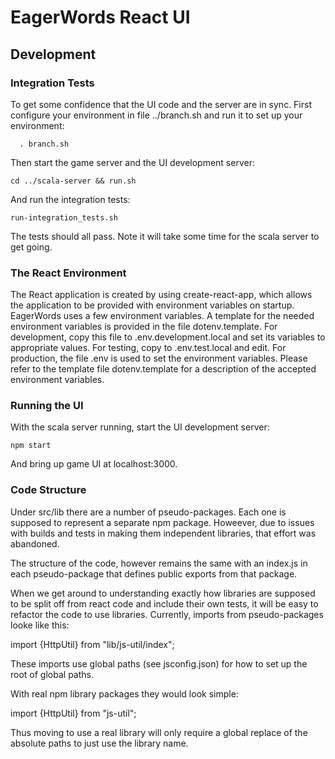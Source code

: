 
# EagerWords React UI

## Development

### Integration Tests

To get some confidence that the UI code and the server are in sync. First
configure your environment in file ../branch.sh and run it to set up your
environment:

```
  . branch.sh

```

Then start the game server and the UI development server:

```
cd ../scala-server && run.sh
```

And run the integration tests:

```
run-integration_tests.sh
```

The tests should all pass. Note it will take some time for the scala server to
get going.

### The React Environment

The React application is created by using create-react-app, which allows 
the application to be provided with environment variables on startup.
EagerWords uses a few environment variables. A template for the needed
environment variables is provided in the file dotenv.template. For development, 
copy this file to .env.development.local and set its variables to 
appropriate values. For testing, copy to .env.test.local and edit. 
For production, the file .env is used to set the environment variables.
Please refer to the template file dotenv.template for a description of
the accepted environment variables.

### Running the UI

With the scala server running, start the UI development server:

```
npm start
```

And bring up game UI at localhost:3000.

### Code Structure

Under src/lib there are a number of pseudo-packages. Each one is supposed
to represent a separate npm package. Howeever, due to issues with builds and
tests in making them independent libraries, that effort was abandoned.

The structure of the code, however remains the same with an index.js in 
each pseudo-package that defines public exports from that package.

When we get around to understanding exactly how libraries are supposed
to be split off from react code and include their own tests, it will be 
easy to refactor the code to use libraries. Currently, imports from 
pseudo-packages looke like this:

import {HttpUtil} from "lib/js-util/index";

These imports use global paths (see jsconfig.json) for how to set up the 
root of global paths.

With real npm library packages they would look simple:

import {HttpUtil} from "js-util";

Thus moving to use a real library will only require a global replace of 
the absolute paths to just use the library name.

